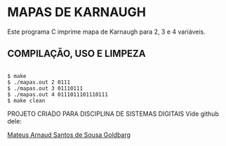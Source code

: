 # MAPAS DE KARNAUGH

Este programa C imprime mapa de Karnaugh
para 2, 3 e 4 variáveis.

## COMPILAÇÃO, USO E LIMPEZA

```

$ make
$ ./mapas.out 2 0111
$ ./mapas.out 3 01110111
$ ./mapas.out 4 0111011101110111
$ make clean

```

<p>
PROJETO CRIADO PARA DISCIPLINA DE SISTEMAS DIGITAIS
Vide github dele:
</p>

<a href="https://github.com/mateusArnaudGoldbarg">
Mateus Arnaud Santos de Sousa Goldbarg
</a>


